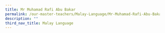 ```yaml
---
title: Mr Muhamad Rafi Abu Bakar
permalink: /our-master-teachers/Malay-Language/Mr-Muhamad-Rafi-Abu-Bakar/
description: ""
third_nav_title: Malay Language
---
```

